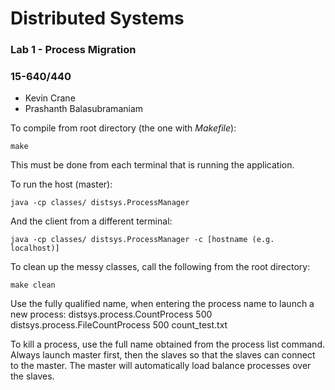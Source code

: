 # Distributed Systems

### Lab 1 - Process Migration
### 15-640/440

* Kevin Crane
* Prashanth Balasubramaniam

To compile from root directory (the one with *Makefile*):
```
make
```
This must be done from each terminal that is running the application.


To run the host (master):
```
java -cp classes/ distsys.ProcessManager
```
And the client from a different terminal:
```
java -cp classes/ distsys.ProcessManager -c [hostname (e.g. localhost)]
```

To clean up the messy classes, call the following from the root directory:
```
make clean
```

Use the fully qualified name, when entering the process name to launch a new process:
distsys.process.CountProcess 500
distsys.process.FileCountProcess 500 count_test.txt

To kill a process, use the full name obtained from the process list command.
Always launch master first, then the slaves so that the slaves can connect to the master. The master will automatically load balance processes over the slaves.


